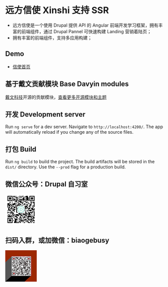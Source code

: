 # 远方信使 Xinshi 支持 SSR

- 远方信使是一个使用 Drupal 提供 API 的 Angular 前端开发学习框架，拥有丰富的前端组件，通过 Drupal Pannel 可快速构建 Landing 营销着陆页；
- 拥有丰富的前端组件，支持多应用构建；

## Demo

- [信使首页](https://www.zhaobg.com)

## 基于戴文贡献模块 Base Davyin modules

[戴文科技](http://www.davyin.com/)开源的贡献模块，[查看更多开源模块和主题](https://github.com/davyin-co)

## 开发 Development server

Run `ng serve` for a dev server. Navigate to `http://localhost:4200/`. The app will automatically reload if you change any of the source files.

## 打包 Build

Run `ng build` to build the project. The build artifacts will be stored in the `dist/` directory. Use the `--prod` flag for a production build.

## 微信公众号：Drupal 自习室

![Drupal 自习室](./src/assets/images/qrcode.jpg)

## 扫码入群，或加微信：biaogebusy

![交流群](./src/assets/images/qrcode.png)
